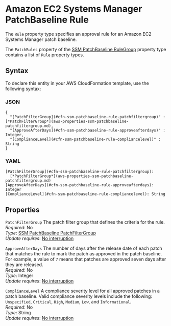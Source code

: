 # Amazon EC2 Systems Manager PatchBaseline Rule<a name="aws-properties-ssm-patchbaseline-rule"></a>

<a name="aws-properties-ssm-patchbaseline-rule-description"></a>The `Rule` property type specifies an approval rule for an Amazon EC2 Systems Manager patch baseline\.

<a name="aws-properties-ssm-patchbaseline-rule-inheritance"></a> The `PatchRules` property of the [SSM PatchBaseline RuleGroup](aws-properties-ssm-patchbaseline-rulegroup.md) property type contains a list of `Rule` property types\. 

## Syntax<a name="aws-properties-ssm-patchbaseline-rule-syntax"></a>

To declare this entity in your AWS CloudFormation template, use the following syntax:

### JSON<a name="aws-properties-ssm-patchbaseline-rule-syntax.json"></a>

```
{
  "[PatchFilterGroup](#cfn-ssm-patchbaseline-rule-patchfiltergroup)" : [*PatchFilterGroup*](aws-properties-ssm-patchbaseline-patchfiltergroup.md),
  "[ApproveAfterDays](#cfn-ssm-patchbaseline-rule-approveafterdays)" : Integer,
  "[ComplianceLevel](#cfn-ssm-patchbaseline-rule-compliancelevel)" : String
}
```

### YAML<a name="aws-properties-ssm-patchbaseline-rule-syntax.yaml"></a>

```
[PatchFilterGroup](#cfn-ssm-patchbaseline-rule-patchfiltergroup): 
  [*PatchFilterGroup*](aws-properties-ssm-patchbaseline-patchfiltergroup.md)
[ApproveAfterDays](#cfn-ssm-patchbaseline-rule-approveafterdays): Integer
[ComplianceLevel](#cfn-ssm-patchbaseline-rule-compliancelevel): String
```

## Properties<a name="aws-properties-ssm-patchbaseline-rule-properties"></a>

`PatchFilterGroup`  <a name="cfn-ssm-patchbaseline-rule-patchfiltergroup"></a>
The patch filter group that defines the criteria for the rule\.  
 *Required*: No  
 *Type*: [SSM PatchBaseline PatchFilterGroup](aws-properties-ssm-patchbaseline-patchfiltergroup.md)  
 *Update requires*: [No interruption](using-cfn-updating-stacks-update-behaviors.md#update-no-interrupt) 

`ApproveAfterDays`  <a name="cfn-ssm-patchbaseline-rule-approveafterdays"></a>
The number of days after the release date of each patch that matches the rule to mark the patch as approved in the patch baseline\. For example, a value of `7` means that patches are approved seven days after they are released\.  
 *Required*: No  
 *Type*: Integer  
 *Update requires*: [No interruption](using-cfn-updating-stacks-update-behaviors.md#update-no-interrupt) 

`ComplianceLevel`  <a name="cfn-ssm-patchbaseline-rule-compliancelevel"></a>
A compliance severity level for all approved patches in a patch baseline\. Valid compliance severity levels include the following: `Unspecified`, `Critical`, `High`, `Medium`, `Low`, and `Informational`\.  
 *Required*: No  
 *Type*: String  
 *Update requires*: [No interruption](using-cfn-updating-stacks-update-behaviors.md#update-no-interrupt) 